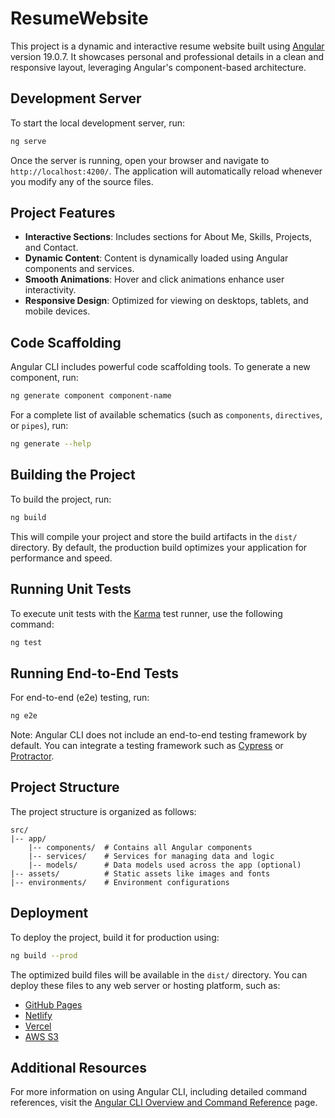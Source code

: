 # ResumeWebsite

This project is a dynamic and interactive resume website built using [Angular](https://angular.io/) version 19.0.7. It showcases personal and professional details in a clean and responsive layout, leveraging Angular's component-based architecture.

## Development Server

To start the local development server, run:

```bash
ng serve
```

Once the server is running, open your browser and navigate to `http://localhost:4200/`. The application will automatically reload whenever you modify any of the source files.

## Project Features

- **Interactive Sections**: Includes sections for About Me, Skills, Projects, and Contact.
- **Dynamic Content**: Content is dynamically loaded using Angular components and services.
- **Smooth Animations**: Hover and click animations enhance user interactivity.
- **Responsive Design**: Optimized for viewing on desktops, tablets, and mobile devices.

## Code Scaffolding

Angular CLI includes powerful code scaffolding tools. To generate a new component, run:

```bash
ng generate component component-name
```

For a complete list of available schematics (such as `components`, `directives`, or `pipes`), run:

```bash
ng generate --help
```

## Building the Project

To build the project, run:

```bash
ng build
```

This will compile your project and store the build artifacts in the `dist/` directory. By default, the production build optimizes your application for performance and speed.

## Running Unit Tests

To execute unit tests with the [Karma](https://karma-runner.github.io) test runner, use the following command:

```bash
ng test
```

## Running End-to-End Tests

For end-to-end (e2e) testing, run:

```bash
ng e2e
```

Note: Angular CLI does not include an end-to-end testing framework by default. You can integrate a testing framework such as [Cypress](https://www.cypress.io/) or [Protractor](https://www.protractortest.org/).

## Project Structure

The project structure is organized as follows:

```
src/
|-- app/
    |-- components/  # Contains all Angular components
    |-- services/    # Services for managing data and logic
    |-- models/      # Data models used across the app (optional)
|-- assets/          # Static assets like images and fonts
|-- environments/    # Environment configurations
```

## Deployment

To deploy the project, build it for production using:

```bash
ng build --prod
```

The optimized build files will be available in the `dist/` directory. You can deploy these files to any web server or hosting platform, such as:

- [GitHub Pages](https://pages.github.com/)
- [Netlify](https://www.netlify.com/)
- [Vercel](https://vercel.com/)
- [AWS S3](https://aws.amazon.com/s3/)

## Additional Resources

For more information on using Angular CLI, including detailed command references, visit the [Angular CLI Overview and Command Reference](https://angular.dev/tools/cli) page.

